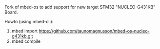 Fork of mbed-os to add support for new target STM32 "NUCLEO-G431KB" Board.

Howto (using mbed-cli):
1. mbed import https://github.com/taunomagnusson/mbed-os-nucleo-g431kb.git
2. mbed compile
